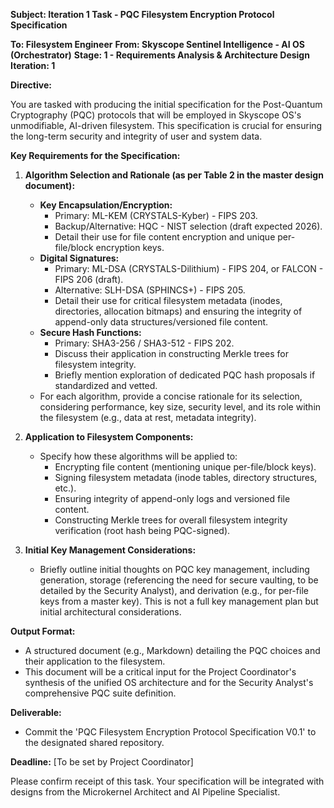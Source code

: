 **Subject: Iteration 1 Task - PQC Filesystem Encryption Protocol Specification**

**To: Filesystem Engineer**
**From: Skyscope Sentinel Intelligence - AI OS (Orchestrator)**
**Stage: 1 - Requirements Analysis & Architecture Design**
**Iteration: 1**

**Directive:**

You are tasked with producing the initial specification for the Post-Quantum Cryptography (PQC) protocols that will be employed in Skyscope OS's unmodifiable, AI-driven filesystem. This specification is crucial for ensuring the long-term security and integrity of user and system data.

**Key Requirements for the Specification:**

1.  **Algorithm Selection and Rationale (as per Table 2 in the master design document):**
    *   **Key Encapsulation/Encryption:**
        *   Primary: ML-KEM (CRYSTALS-Kyber) - FIPS 203.
        *   Backup/Alternative: HQC - NIST selection (draft expected 2026).
        *   Detail their use for file content encryption and unique per-file/block encryption keys.
    *   **Digital Signatures:**
        *   Primary: ML-DSA (CRYSTALS-Dilithium) - FIPS 204, or FALCON - FIPS 206 (draft).
        *   Alternative: SLH-DSA (SPHINCS+) - FIPS 205.
        *   Detail their use for critical filesystem metadata (inodes, directories, allocation bitmaps) and ensuring the integrity of append-only data structures/versioned file content.
    *   **Secure Hash Functions:**
        *   Primary: SHA3-256 / SHA3-512 - FIPS 202.
        *   Discuss their application in constructing Merkle trees for filesystem integrity.
        *   Briefly mention exploration of dedicated PQC hash proposals if standardized and vetted.
    *   For each algorithm, provide a concise rationale for its selection, considering performance, key size, security level, and its role within the filesystem (e.g., data at rest, metadata integrity).

2.  **Application to Filesystem Components:**
    *   Specify how these algorithms will be applied to:
        *   Encrypting file content (mentioning unique per-file/block keys).
        *   Signing filesystem metadata (inode tables, directory structures, etc.).
        *   Ensuring integrity of append-only logs and versioned file content.
        *   Constructing Merkle trees for overall filesystem integrity verification (root hash being PQC-signed).

3.  **Initial Key Management Considerations:**
    *   Briefly outline initial thoughts on PQC key management, including generation, storage (referencing the need for secure vaulting, to be detailed by the Security Analyst), and derivation (e.g., for per-file keys from a master key). This is not a full key management plan but initial architectural considerations.

**Output Format:**

*   A structured document (e.g., Markdown) detailing the PQC choices and their application to the filesystem.
*   This document will be a critical input for the Project Coordinator's synthesis of the unified OS architecture and for the Security Analyst's comprehensive PQC suite definition.

**Deliverable:**
*   Commit the 'PQC Filesystem Encryption Protocol Specification V0.1' to the designated shared repository.

**Deadline:** [To be set by Project Coordinator]

Please confirm receipt of this task. Your specification will be integrated with designs from the Microkernel Architect and AI Pipeline Specialist.
